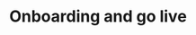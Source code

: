 ---
title: 'Onboarding and go live'
breadcrumb_title: 'Onboarding and go live'
meta_title: "Onboarding and go live - MultiSafepay Docs"
meta_description: "Sign up. Build and test your payments integration. Explore our products and services. Use our API Reference, SDKs, and wrappers. Get support."
read_more: "."
logo: '/svgs/Getting started.svg'
url: '/account/onboarding-golive/'
layout: 'faqplugins'
weight: 40
short_description: "Sign up for a live account and provide screening information."
---